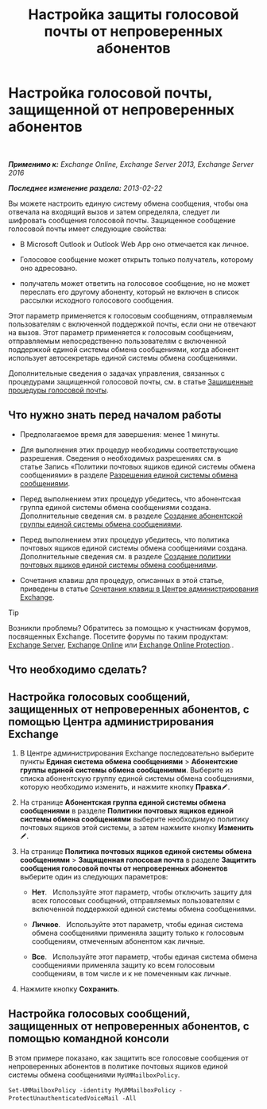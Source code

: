 ﻿---
title: 'Настройка защиты голосовой почты от непроверенных абонентов'
TOCTitle: Настройка голосовой почты, защищенной от непроверенных абонентов
ms:assetid: 106bfa0a-a0fa-4a1b-bd59-4b6df1d0d61d
ms:mtpsurl: https://technet.microsoft.com/ru-ru/library/Dd335098(v=EXCHG.150)
ms:contentKeyID: 52059102
ms.date: 05/22/2018
mtps_version: v=EXCHG.150
ms.translationtype: MT
---

# Настройка голосовой почты, защищенной от непроверенных абонентов

 

_**Применимо к:** Exchange Online, Exchange Server 2013, Exchange Server 2016_

_**Последнее изменение раздела:** 2013-02-22_

Вы можете настроить единую систему обмена сообщения, чтобы она отвечала на входящий вызов и затем определяла, следует ли шифровать сообщения голосовой почты. Защищенное сообщение голосовой почты имеет следующие свойства:

  - В Microsoft Outlook и Outlook Web App оно отмечается как личное.

  - Голосовое сообщение может открыть только получатель, которому оно адресовано.

  - получатель может ответить на голосовое сообщение, но не может переслать его другому абоненту, который не включен в список рассылки исходного голосового сообщения.

Этот параметр применяется к голосовым сообщениям, отправляемым пользователям с включенной поддержкой почты, если они не отвечают на вызов. Этот параметр применяется к голосовым сообщениям, отправляемым непосредственно пользователям с включенной поддержкой единой системы обмена сообщениями, когда абонент использует автосекретарь единой системы обмена сообщениями.

Дополнительные сведения о задачах управления, связанных с процедурами защищенной голосовой почты, см. в статье [Защищенные процедуры голосовой почты](protected-voice-mail-procedures-exchange-2013-help.md).

## Что нужно знать перед началом работы

  - Предполагаемое время для завершения: менее 1 минуты.

  - Для выполнения этих процедур необходимы соответствующие разрешения. Сведения о необходимых разрешениях см. в статье Запись «Политики почтовых ящиков единой системы обмена сообщениями» в разделе [Разрешения единой системы обмена сообщениями](unified-messaging-permissions-exchange-2013-help.md).

  - Перед выполнением этих процедур убедитесь, что абонентская группа единой системы обмена сообщениями создана. Дополнительные сведения см. в разделе [Создание абонентской группы единой системы обмена сообщениями](create-a-um-dial-plan-exchange-2013-help.md).

  - Перед выполнением этих процедур убедитесь, что политика почтовых ящиков единой системы обмена сообщениями создана. Дополнительные сведения см. в разделе [Создание политики почтовых ящиков единой системы обмена сообщениями](create-a-um-mailbox-policy-exchange-2013-help.md).

  - Сочетания клавиш для процедур, описанных в этой статье, приведены в статье [Сочетания клавиш в Центре администрирования Exchange](keyboard-shortcuts-in-the-exchange-admin-center-exchange-online-protection-help.md).

> [!TIP]  
> Возникли проблемы? Обратитесь за помощью к участникам форумов, посвященных Exchange. Посетите форумы по таким продуктам: <a href="https://go.microsoft.com/fwlink/p/?linkid=60612">Exchange Server</a>, <a href="https://go.microsoft.com/fwlink/p/?linkid=267542">Exchange Online</a> или <a href="https://go.microsoft.com/fwlink/p/?linkid=285351">Exchange Online Protection</a>..


## Что необходимо сделать?

## Настройка голосовых сообщений, защищенных от непроверенных абонентов, с помощью Центра администрирования Exchange

1.  В Центре администрирования Exchange последовательно выберите пункты **Единая система обмена сообщениями** \> **Абонентские группы единой системы обмена сообщениями**. Выберите из списка абонентскую группу единой системы обмена сообщениями, которую необходимо изменить, и нажмите кнопку **Правка**![Значок редактирования](images/Bb124582.6f53ccb2-1f13-4c02-bea0-30690e6ea71d(EXCHG.150).gif "Значок редактирования").

2.  На странице **Абонентская группа единой системы обмена сообщениями** в разделе **Политики почтовых ящиков единой системы обмена сообщениями** выберите необходимую политику почтовых ящиков этой системы, а затем нажмите кнопку **Изменить**![Значок редактирования](images/Bb124582.6f53ccb2-1f13-4c02-bea0-30690e6ea71d(EXCHG.150).gif "Значок редактирования").

3.  На странице **Политика почтовых ящиков единой системы обмена сообщениями** \> **Защищенная голосовая почта** в разделе **Защитить сообщения голосовой почты от непроверенных абонентов** выберите один из следующих параметров:
    
      - **Нет**.   Используйте этот параметр, чтобы отключить защиту для всех голосовых сообщений, отправляемых пользователям с включенной поддержкой единой системы обмена сообщениями.
    
      - **Личное**.   Используйте этот параметр, чтобы единая система обмена сообщениями применяла защиту только к голосовым сообщениям, отмеченным абонентом как личные.
    
      - **Все**.   Используйте этот параметр, чтобы единая система обмена сообщениями применяла защиту ко всем голосовым сообщениям, в том числе и к не помеченным как личные.

4.  Нажмите кнопку **Сохранить**.

## Настройка голосовых сообщений, защищенных от непроверенных абонентов, с помощью командной консоли

В этом примере показано, как защитить все голосовые сообщения от непроверенных абонентов в политике почтовых ящиков единой системы обмена сообщениями `MyUMMailboxPolicy`.

    Set-UMMailboxPolicy -identity MyUMMailboxPolicy -ProtectUnauthenticatedVoiceMail -All

